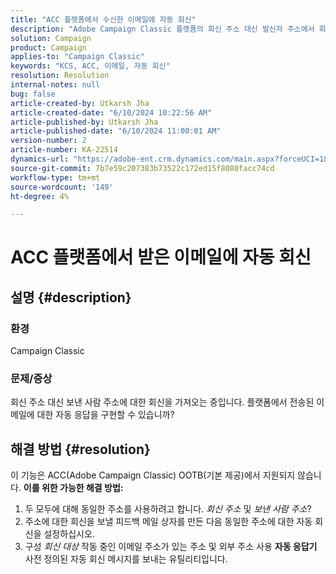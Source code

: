 ```yaml
---
title: "ACC 플랫폼에서 수신한 이메일에 자동 회신"
description: "Adobe Campaign Classic 플랫폼의 회신 주소 대신 발신자 주소에서 회신을 받는 방법에 대해 알아봅니다."
solution: Campaign
product: Campaign
applies-to: "Campaign Classic"
keywords: "KCS, ACC, 이메일, 자동 회신"
resolution: Resolution
internal-notes: null
bug: false
article-created-by: Utkarsh Jha
article-created-date: "6/10/2024 10:22:56 AM"
article-published-by: Utkarsh Jha
article-published-date: "6/10/2024 11:00:01 AM"
version-number: 2
article-number: KA-22514
dynamics-url: "https://adobe-ent.crm.dynamics.com/main.aspx?forceUCI=1&pagetype=entityrecord&etn=knowledgearticle&id=58d18766-1327-ef11-840a-6045bd026b83"
source-git-commit: 7b7e59c207383b73522c172ed15f8080facc74cd
workflow-type: tm+mt
source-wordcount: '149'
ht-degree: 4%

---
```


# ACC 플랫폼에서 받은 이메일에 자동 회신

## 설명 {#description}


### <b>환경</b>

Campaign Classic



### <b>문제/증상</b>

회신 주소 대신 보낸 사람 주소에 대한 회신을 가져오는 중입니다. 플랫폼에서 전송된 이메일에 대한 자동 응답을 구현할 수 있습니까?


## 해결 방법 {#resolution}


이 기능은 ACC(Adobe Campaign Classic) OOTB(기본 제공)에서 지원되지 않습니다.
<b>이를 위한 가능한 해결 방법:</b>
1. 두 모두에 대해 동일한 주소를 사용하려고 합니다. *회신 주소* 및 *보낸 사람 주소*?
2. 주소에 대한 회신을 보낼 피드백 메일 상자를 만든 다음 동일한 주소에 대한 자동 회신을 설정하십시오.
3. 구성 *회신 대상* 작동 중인 이메일 주소가 있는 주소 및 외부 주소 사용 <b>자동 응답기</b> 사전 정의된 자동 회신 메시지를 보내는 유틸리티입니다.

